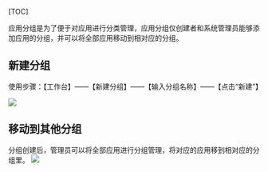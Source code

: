 [TOC]

应用分组是为了便于对应用进行分类管理，应用分组仅创建者和系统管理员能够添加应用的分组，并可以将全部应用移动到相对应的分组。

## 新建分组
使用步骤：【工作台】——【新建分组】——【输入分组名称】——【点击“新建”】

![](http://docfiles.baibaoyun.com/Fu4WgF6aAfk6srbs__5Yw_fEGpAY)

## 移动到其他分组
分组创建后，管理员可以将全部应用进行分组管理，将对应的应用移到相对应的分组里。
![](http://docfiles.baibaoyun.com/FhUasiBBZ3fr9k1QQeanVQQpOy3V)


